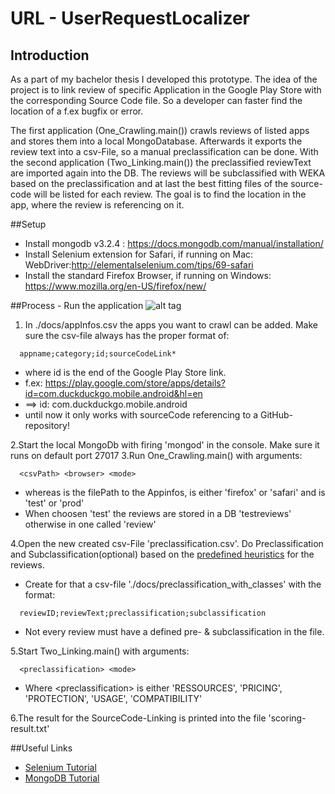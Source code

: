 # URL - UserRequestLocalizer

## Introduction
As a part of my bachelor thesis I developed this prototype. The idea of the project is to link review of specific Application in the Google Play Store with the corresponding Source Code file. So a developer can faster find the location of a f.ex bugfix or error.

The first application (One_Crawling.main()) crawls reviews of listed apps and stores them into a local MongoDatabase. Afterwards it exports the review text into a csv-File, so a manual preclassification can be done. 
With the second application (Two_Linking.main()) the preclassified reviewText are imported again into the DB. The reviews will be subclassified with WEKA based on the preclassification and at last the best fitting files of the source-code will be listed for each review. The goal is to find the location in the app, where the review is referencing on it.

##Setup
- Install mongodb v3.2.4 : https://docs.mongodb.com/manual/installation/
- Install Selenium extension for Safari, if running on Mac: WebDriver:http://elementalselenium.com/tips/69-safari
- Install the standard Firefox Browser, if running on Windows: https://www.mozilla.org/en-US/firefox/new/

##Process - Run the application
![alt tag](https://github.com/anschau1992/UserRequestLocalizer/blob/developer/ba_URL_process_app.png)

1. In ./docs/appInfos.csv the apps you want to crawl can be added. Make sure the csv-file always has the proper format of:
```
  appname;category;id;sourceCodeLink*
```
  - where id is the end of the Google Play Store link.
  - f.ex:  https://play.google.com/store/apps/details?id=com.duckduckgo.mobile.android&hl=en
  - ==> id: com.duckduckgo.mobile.android
  - until now it only works with sourceCode referencing to a GitHub-repository!
  

2.Start the local MongoDb with firing 'mongod' in the console. Make sure it runs on default port 27017
3.Run One_Crawling.main() with arguments:
```
  <csvPath> <browser> <mode>
```
  - whereas <csvPath> is the filePath to the Appinfos, <browser> is either 'firefox' or 'safari' and <moded> is 'test' or 'prod'
  - When choosen 'test' the reviews are stored in a DB 'testreviews' otherwise in one called 'review'

4.Open the new created csv-File 'preclassification.csv'. Do Preclassification and Subclassification(optional) based on the [predefined heuristics](https://github.com/anschau1992/UserRequestLocalizer/blob/developer/docs/preclassification_heuristics.pdf) for the reviews.
  - Create for that a csv-file './docs/preclassification_with_classes' with the format:
```
  reviewID;reviewText;preclassification;subclassification
```
  - Not every review must have a defined pre- & subclassification in the file.

5.Start Two_Linking.main() with arguments:
```
  <preclassification> <mode>
```
  - Where \<preclassification\> is either 'RESSOURCES', 'PRICING', 'PROTECTION', 'USAGE', 'COMPATIBILITY'

6.The result for the SourceCode-Linking is printed into the file 'scoring-result.txt' 
  

##Useful Links
- [Selenium Tutorial](http://www.tutorialspoint.com/selenium/)
- [MongoDB Tutorial](http://www.tutorialspoint.com/mongodb/)
